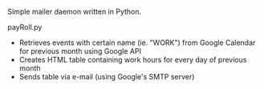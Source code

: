 Simple mailer daemon written in Python.

payRoll.py
- Retrieves events with certain name (ie. "WORK") from Google Calendar for previous month using Google API
- Creates HTML table containing work hours for every day of previous month
- Sends table via e-mail (using Google's SMTP server)
